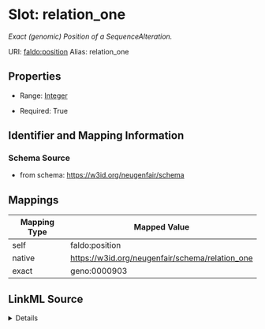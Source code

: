 

# Slot: relation_one 


_Exact (genomic) Position of a SequenceAlteration._





URI: [faldo:position](http://biohackathon.org/resource/faldo#position)
Alias: relation_one

<!-- no inheritance hierarchy -->







## Properties

* Range: [Integer](Integer.md)

* Required: True




## Identifier and Mapping Information






### Schema Source


* from schema: https://w3id.org/neugenfair/schema




## Mappings

| Mapping Type | Mapped Value |
| ---  | ---  |
| self | faldo:position |
| native | https://w3id.org/neugenfair/schema/relation_one |
| exact | geno:0000903 |




## LinkML Source

<details>
```yaml
name: relation_one
description: Exact (genomic) Position of a SequenceAlteration.
from_schema: https://w3id.org/neugenfair/schema
exact_mappings:
- geno:0000903
rank: 1000
domain: Position
slot_uri: faldo:position
alias: relation_one
range: integer
required: true

```
</details>